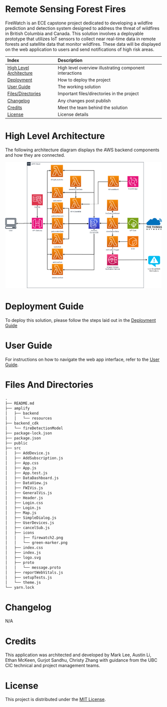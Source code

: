 # Remote Sensing Forest Fires

FireWatch is an ECE capstone project dedicated to developing a wildfire prediction and detection system designed to address the threat of wildfires in British Columbia and Canada. This solution involves a deployable prototype that utilizes IoT sensors to collect near real-time data in remote forests and satellite data that monitor wildfires. These data will be displayed on the web application to users and send notifications of high risk areas.

| Index                                               | Description                                             |
| :-------------------------------------------------- | :------------------------------------------------------ |
| [High Level Architecture](#High-Level-Architecture) | High level overview illustrating component interactions |
| [Deployment](#Deployment-Guide)                     | How to deploy the project                               |
| [User Guide](#User-Guide)                           | The working solution                                    |
| [Files/Directories](#Files-And-Directories)         | Important files/directories in the project              |
| [Changelog](#Changelog)                             | Any changes post publish                                |
| [Credits](#Credits)                                 | Meet the team behind the solution                       |
| [License](#License)                                 | License details                                         |

# High Level Architecture

The following architecture diagram displays the AWS backend components and how they are connected. 

![Alt text](./docs/images/architecture.png "Architecture")

# Deployment Guide

To deploy this solution, please follow the steps laid out in the [Deployment Guide](<docs/Deployment guide.pdf>)

# User Guide

For instructions on how to navigate the web app interface, refer to the [User Guide](<docs/User guide.pdf>).

# Files And Directories

```text
.
├── README.md
├── amplify
│   ├── backend
│   │   └── resources
├── backend_cdk
│   └── fireDetectionModel
├── package-lock.json
├── package.json
├── public
├── src
│   ├── AddDevice.js
│   ├── AddSubscription.js
│   ├── App.css
│   ├── App.js
│   ├── App.test.js
│   ├── DataDashboard.js
│   ├── DataView.js
│   ├── FWIVis.js
│   ├── GeneralVis.js
│   ├── Header.js
│   ├── Login.css
│   ├── Login.js
│   ├── Map.js
│   ├── SimpleDialog.js
│   ├── UserDevices.js
│   ├── cancelSub.js
│   ├── icons
│   │   ├── firewatch2.png
│   │   └── green-marker.png
│   ├── index.css
│   ├── index.js
│   ├── logo.svg
│   ├── proto
│   │   └── message.proto
│   ├── reportWebVitals.js
│   ├── setupTests.js
│   └── theme.js
└── yarn.lock
```

# Changelog
N/A

# Credits

This application was architected and developed by Mark Lee, Austin Li, Ethan McKeen, Gurjot Sandhu, Christy Zhang with guidance from the UBC CIC technical and project management teams.

# License

This project is distributed under the [MIT License](LICENSE).